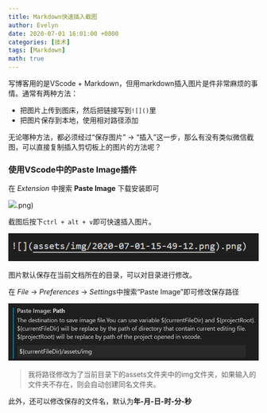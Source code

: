 ```yaml
---
title: Markdown快速插入截图
author: Evelyn
date: 2020-07-01 16:01:00 +0800
categories: [技术]
tags: [Markdown]
math: true
---
```


写博客用的是VScode + Markdown，但用markdown插入图片是件非常麻烦的事情。通常有两种方法：
- 把图片上传到图床，然后把链接写到`![]()`里
- 把图片保存到本地，使用相对路径添加

无论哪种方法，都必须经过“保存图片” -> “插入”这一步，那么有没有类似微信截图，可以直接复制插入剪切板上的图片的方法呢？
### 使用VScode中的**Paste Image**插件

在 *Extension* 中搜索 **Paste Image** 下载安装即可

![](assets/img/2020-07-01-15-49-12.png).png)

截图后按下`ctrl + alt + v`即可快速插入图片。

![](assets/img/2020-07-01-16-01-14.png)

图片默认保存在当前文档所在的目录，可以对目录进行修改。

在 *File* -> *Preferences* -> *Settings*中搜索“Paste Image”即可修改保存路径

![](assets/img/2020-07-01-16-00-30.png)

> 我将路径修改为了当前目录下的assets文件夹中的img文件夹，如果输入的文件夹不存在，则会自动创建同名文件夹。

此外，还可以修改保存的文件名，默认为**年-月-日-时-分-秒**
